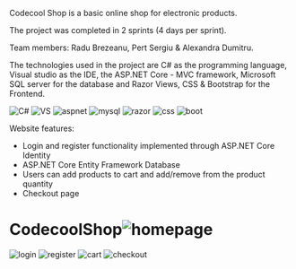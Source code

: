 Codecool Shop is a basic online shop for electronic products.

The project was completed in 2 sprints (4 days per sprint).

Team members: Radu Brezeanu, Pert Sergiu & Alexandra Dumitru.

The technologies used in the project are C# as the programming language, Visual studio as the IDE, the ASP.NET Core - MVC framework, Microsoft SQL server for the database and Razor Views, CSS & Bootstrap for the Frontend.


![C#](https://user-images.githubusercontent.com/89579316/185113100-f71d180a-1f64-449c-be0e-e7a5b2d406e5.jpg)
![VS](https://user-images.githubusercontent.com/89579316/185113105-c6b9943b-79ec-45bd-b1c5-1f7ab0d37d22.jpg)
![aspnet](https://user-images.githubusercontent.com/89579316/185113117-f7a60d62-d633-4d8e-bf97-4ba70cababfd.jpg)
![mysql](https://user-images.githubusercontent.com/89579316/185114266-30cadf70-0f81-4c8b-a58f-a3a316f1f47b.jpg)
![razor](https://user-images.githubusercontent.com/89579316/185119346-bd1e48c3-0316-49df-b825-49eeaa974237.jpg)
![css](https://user-images.githubusercontent.com/89579316/185113132-5703422f-c8d4-4841-9cd7-cbe083a1dd27.jpg)
![boot](https://user-images.githubusercontent.com/89579316/185113138-adc0d82b-fa74-46f7-8f63-889abed14313.jpg)

Website features:
- Login and register functionality implemented through ASP.NET Core Identity
- ASP.NET Core Entity Framework Database
- Users can add products to cart and add/remove from the product quantity
- Checkout page


# CodecoolShop![homepage](https://user-images.githubusercontent.com/86601701/185105735-30e2480b-3082-4e61-9ad2-863c3a05a08d.jpg)
![login](https://user-images.githubusercontent.com/86601701/185105772-e65eb23f-6a3c-4af7-bb6f-c274def28584.jpg)
![register](https://user-images.githubusercontent.com/86601701/185105795-30fb56cf-358f-4170-a1f7-584bc116e6d3.jpg)
![cart](https://user-images.githubusercontent.com/86601701/185105821-3431e300-6513-463b-9e05-eb7666b83318.jpg)
![checkout](https://user-images.githubusercontent.com/86601701/185105837-d775f021-28ae-4bce-a570-1eba95f8d0b5.jpg)
